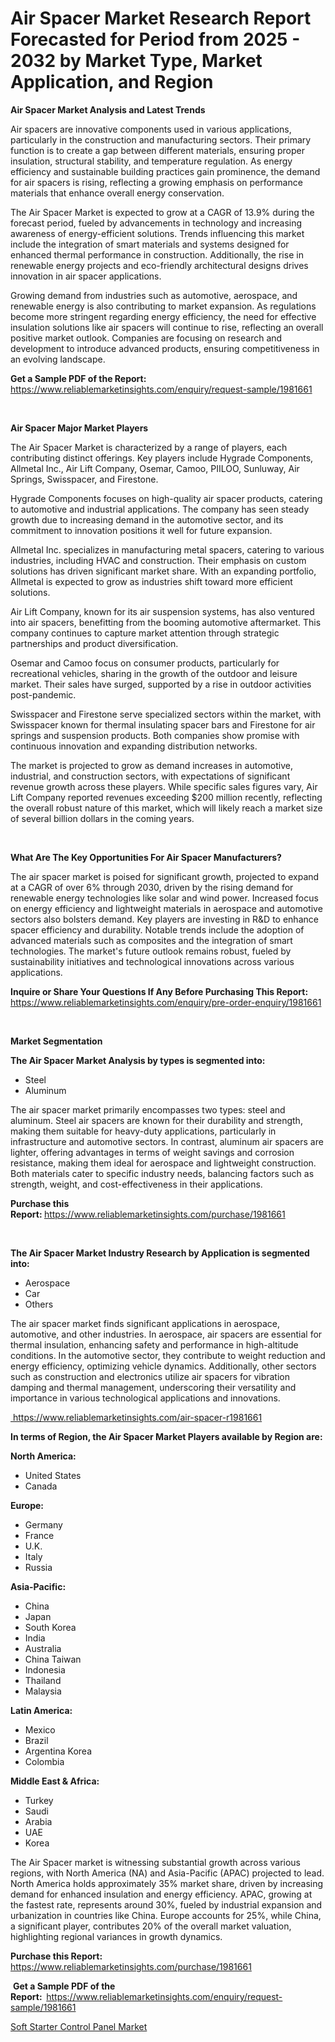 <p><h1>Air Spacer Market Research Report Forecasted for Period from 2025 -  2032 by Market Type, Market Application, and Region</h1></p><p><strong>Air Spacer Market Analysis and Latest Trends</strong></p>
<p><p>Air spacers are innovative components used in various applications, particularly in the construction and manufacturing sectors. Their primary function is to create a gap between different materials, ensuring proper insulation, structural stability, and temperature regulation. As energy efficiency and sustainable building practices gain prominence, the demand for air spacers is rising, reflecting a growing emphasis on performance materials that enhance overall energy conservation.</p><p>The Air Spacer Market is expected to grow at a CAGR of 13.9% during the forecast period, fueled by advancements in technology and increasing awareness of energy-efficient solutions. Trends influencing this market include the integration of smart materials and systems designed for enhanced thermal performance in construction. Additionally, the rise in renewable energy projects and eco-friendly architectural designs drives innovation in air spacer applications.</p><p>Growing demand from industries such as automotive, aerospace, and renewable energy is also contributing to market expansion. As regulations become more stringent regarding energy efficiency, the need for effective insulation solutions like air spacers will continue to rise, reflecting an overall positive market outlook. Companies are focusing on research and development to introduce advanced products, ensuring competitiveness in an evolving landscape.</p></p>
<p><strong>Get a Sample PDF of the Report:&nbsp;</strong> <a href="https://www.reliablemarketinsights.com/enquiry/request-sample/1981661?utm_campaign=3517&utm_medium=2&utm_source=Github&utm_content=ia&utm_term=10042025&utm_id=air-spacer">https://www.reliablemarketinsights.com/enquiry/request-sample/1981661</a></p>
<p>&nbsp;</p>
<p><strong>Air Spacer Major Market Players</strong></p>
<p><p>The Air Spacer Market is characterized by a range of players, each contributing distinct offerings. Key players include Hygrade Components, Allmetal Inc., Air Lift Company, Osemar, Camoo, PIILOO, Sunluway, Air Springs, Swisspacer, and Firestone. </p><p>Hygrade Components focuses on high-quality air spacer products, catering to automotive and industrial applications. The company has seen steady growth due to increasing demand in the automotive sector, and its commitment to innovation positions it well for future expansion.</p><p>Allmetal Inc. specializes in manufacturing metal spacers, catering to various industries, including HVAC and construction. Their emphasis on custom solutions has driven significant market share. With an expanding portfolio, Allmetal is expected to grow as industries shift toward more efficient solutions.</p><p>Air Lift Company, known for its air suspension systems, has also ventured into air spacers, benefitting from the booming automotive aftermarket. This company continues to capture market attention through strategic partnerships and product diversification.</p><p>Osemar and Camoo focus on consumer products, particularly for recreational vehicles, sharing in the growth of the outdoor and leisure market. Their sales have surged, supported by a rise in outdoor activities post-pandemic.</p><p>Swisspacer and Firestone serve specialized sectors within the market, with Swisspacer known for thermal insulating spacer bars and Firestone for air springs and suspension products. Both companies show promise with continuous innovation and expanding distribution networks.</p><p>The market is projected to grow as demand increases in automotive, industrial, and construction sectors, with expectations of significant revenue growth across these players. While specific sales figures vary, Air Lift Company reported revenues exceeding $200 million recently, reflecting the overall robust nature of this market, which will likely reach a market size of several billion dollars in the coming years.</p></p>
<p>&nbsp;</p>
<p><strong>What Are The Key Opportunities For Air Spacer Manufacturers?</strong></p>
<p><p>The air spacer market is poised for significant growth, projected to expand at a CAGR of over 6% through 2030, driven by the rising demand for renewable energy technologies like solar and wind power. Increased focus on energy efficiency and lightweight materials in aerospace and automotive sectors also bolsters demand. Key players are investing in R&D to enhance spacer efficiency and durability. Notable trends include the adoption of advanced materials such as composites and the integration of smart technologies. The market's future outlook remains robust, fueled by sustainability initiatives and technological innovations across various applications.</p></p>
<p><strong>Inquire or Share Your Questions If Any Before Purchasing This Report:</strong> <a href="https://www.reliablemarketinsights.com/enquiry/pre-order-enquiry/1981661?utm_campaign=3517&utm_medium=2&utm_source=Github&utm_content=ia&utm_term=10042025&utm_id=air-spacer">https://www.reliablemarketinsights.com/enquiry/pre-order-enquiry/1981661</a></p>
<p>&nbsp;</p>
<p><strong>Market Segmentation</strong></p>
<p><strong>The Air Spacer Market Analysis by types is segmented into:</strong></p>
<p><ul><li>Steel</li><li>Aluminum</li></ul></p>
<p><p>The air spacer market primarily encompasses two types: steel and aluminum. Steel air spacers are known for their durability and strength, making them suitable for heavy-duty applications, particularly in infrastructure and automotive sectors. In contrast, aluminum air spacers are lighter, offering advantages in terms of weight savings and corrosion resistance, making them ideal for aerospace and lightweight construction. Both materials cater to specific industry needs, balancing factors such as strength, weight, and cost-effectiveness in their applications.</p></p>
<p><strong>Purchase this Report:&nbsp;</strong><a href="https://www.reliablemarketinsights.com/purchase/1981661?utm_campaign=3517&utm_medium=2&utm_source=Github&utm_content=ia&utm_term=10042025&utm_id=air-spacer">https://www.reliablemarketinsights.com/purchase/1981661</a></p>
<p>&nbsp;</p>
<p><strong>The Air Spacer Market Industry Research by Application is segmented into:</strong></p>
<p><ul><li>Aerospace</li><li>Car</li><li>Others</li></ul></p>
<p><p>The air spacer market finds significant applications in aerospace, automotive, and other industries. In aerospace, air spacers are essential for thermal insulation, enhancing safety and performance in high-altitude conditions. In the automotive sector, they contribute to weight reduction and energy efficiency, optimizing vehicle dynamics. Additionally, other sectors such as construction and electronics utilize air spacers for vibration damping and thermal management, underscoring their versatility and importance in various technological applications and innovations.</p></p>
<p><a href="https://www.reliablemarketinsights.com/air-spacer-r1981661?utm_campaign=3517&utm_medium=2&utm_source=Github&utm_content=ia&utm_term=10042025&utm_id=air-spacer">&nbsp;https://www.reliablemarketinsights.com/air-spacer-r1981661</a></p>
<p><strong>In terms of Region, the Air Spacer Market Players available by Region are:</strong></p>
<p>
    <p> <strong> North America: </strong>
        <ul>
            <li>United States</li>
            <li>Canada</li>
        </ul>
        </p> 
    <p> <strong> Europe: </strong>
        <ul>
            <li>Germany</li>
            <li>France</li>
            <li>U.K.</li>
            <li>Italy</li>
            <li>Russia</li>
        </ul>
        </p> 
    <p> <strong> Asia-Pacific: </strong>
        <ul>
            <li>China</li>
            <li>Japan</li>
            <li>South Korea</li>
            <li>India</li>
            <li>Australia</li>
            <li>China Taiwan</li>
            <li>Indonesia</li>
            <li>Thailand</li>
            <li>Malaysia</li>
        </ul>
        </p> 
    <p> <strong> Latin America: </strong>
        <ul>
            <li>Mexico</li>
            <li>Brazil</li>
            <li>Argentina Korea</li>
            <li>Colombia</li>
        </ul>
        </p> 
    <p> <strong> Middle East & Africa: </strong>
        <ul>
            <li>Turkey</li>
            <li>Saudi</li>
            <li>Arabia</li>
            <li>UAE</li>
            <li>Korea</li>
        </ul>
    </p>
    </p>
<p><p>The Air Spacer market is witnessing substantial growth across various regions, with North America (NA) and Asia-Pacific (APAC) projected to lead. North America holds approximately 35% market share, driven by increasing demand for enhanced insulation and energy efficiency. APAC, growing at the fastest rate, represents around 30%, fueled by industrial expansion and urbanization in countries like China. Europe accounts for 25%, while China, a significant player, contributes 20% of the overall market valuation, highlighting regional variances in growth dynamics.</p></p>
<p><strong>Purchase this Report: </strong><a href="https://www.reliablemarketinsights.com/purchase/1981661?utm_campaign=3517&utm_medium=2&utm_source=Github&utm_content=ia&utm_term=10042025&utm_id=air-spacer">https://www.reliablemarketinsights.com/purchase/1981661</a></p>
<p>&nbsp;<strong>Get a Sample PDF of the Report:&nbsp;&nbsp;</strong><a href="https://www.reliablemarketinsights.com/enquiry/request-sample/1981661?utm_campaign=3517&utm_medium=2&utm_source=Github&utm_content=ia&utm_term=10042025&utm_id=air-spacer">https://www.reliablemarketinsights.com/enquiry/request-sample/1981661</a></p>
<p><strong></strong></p>
<p><p><a href="https://github.com/dmitriyvo6rog/Market-Research-Report-List-1/blob/main/soft-starter-control-panel-market.md?utm_campaign=3517&utm_medium=2&utm_source=Github&utm_content=ia&utm_term=10042025&utm_id=air-spacer">Soft Starter Control Panel Market</a></p></p>